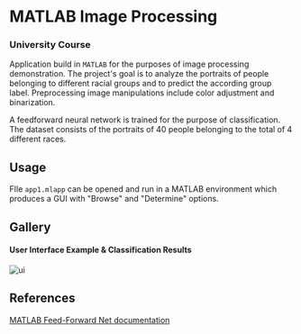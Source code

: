 # MATLAB Image Processing
### University Course

Application build in `MATLAB` for the purposes of image processing demonstration. The project's goal is to analyze the portraits of people
belonging to different racial groups and to predict the according group label. 
Preprocessing image manipulations include color adjustment and binarization. 

A feedforward neural network is trained for the purpose of classification. The dataset consists of the portraits of 40 
people belonging to the total of 4 different races.

## Usage

FIle `app1.mlapp` can be opened and run in a MATLAB environment which produces a GUI with "Browse" and "Determine" options.

## Gallery

#### User Interface Example & Classification Results

![ui](https://sun9-43.userapi.com/impg/5qjIYiVMls3Cb830xmjaqvATOpA_KrjpVRxvyg/-2rFwhYbS6s.jpg?size=800x692&quality=96&sign=7212772f1d08d60fd250d26cf041b588&type=album)

## References

[MATLAB Feed-Forward Net documentation](https://www.mathworks.com/help/deeplearning/ref/feedforwardnet.html)
